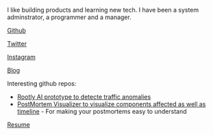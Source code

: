 I like building products and learning new tech. I have been a system adminstrator, a programmer and a manager. 


[Github](https://github.com/graydot)

[Twitter ](x.com/graydot)

[Instagram](instagram.com/graydot)

[Blog](graydot.ai/blog)

Interesting github repos:
* [Rootly AI prototype to detecte traffic anomalies](https://github.com/Rootly-AI-Lab/EventOrOutage)
* [PostMortem Visualizer to visualize components affected as well as timeline](https://github.com/Rootly-AI-Lab/IncidentDiagram) - For making your postmortems easy to understand

[Resume]()
